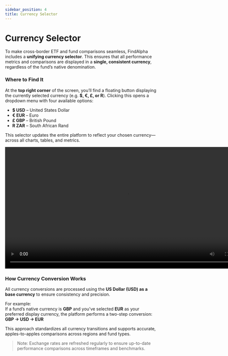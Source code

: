 ```yaml
---
sidebar_position: 4
title: Currency Selector    
---
```



# Currency Selector


To make cross-border ETF and fund comparisons seamless, FindAlpha includes a **unifying currency selector**. This ensures that all performance metrics and comparisons are displayed in a **single, consistent currency**, regardless of the fund’s native denomination.

### Where to Find It

At the **top right corner** of the screen, you’ll find a floating button displaying the currently selected currency (e.g. **$, €, £, or R**). Clicking this opens a dropdown menu with four available options:

- **$ USD** – United States Dollar  
- **€ EUR** – Euro  
- **£ GBP** – British Pound  
- **R ZAR** – South African Rand

This selector updates the entire platform to reflect your chosen currency—across all charts, tables, and metrics.



<video width="800" controls>
  <source src="/videos/Currency%20Selector.mp4" type="video/mp4" />
  Your browser does not support the video tag.
</video>

### How Currency Conversion Works

All currency conversions are processed using the **US Dollar (USD) as a base currency** to ensure consistency and precision.

For example:  
If a fund’s native currency is **GBP** and you’ve selected **EUR** as your preferred display currency, the platform performs a two-step conversion:  
**GBP → USD → EUR**

This approach standardizes all currency transitions and supports accurate, apples-to-apples comparisons across regions and fund types.

> Note: Exchange rates are refreshed regularly to ensure up-to-date performance comparisons across timeframes and benchmarks.
